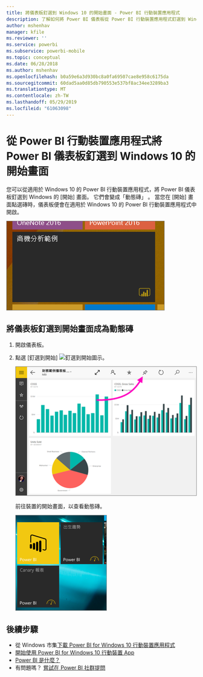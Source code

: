 ```yaml
---
title: 將儀表板釘選到 Windows 10 的開始畫面 - Power BI 行動裝置應用程式
description: 了解如何將 Power BI 儀表板從 Power BI 行動裝置應用程式釘選到 Windows 10 的開始畫面，以便您可以一眼就看到關鍵計量。
author: mshenhav
manager: kfile
ms.reviewer: ''
ms.service: powerbi
ms.subservice: powerbi-mobile
ms.topic: conceptual
ms.date: 06/28/2018
ms.author: mshenhav
ms.openlocfilehash: b0a59e6a3d930bc8a0fa69507cae8e958c6175da
ms.sourcegitcommit: 60dad5aa0d85db790553e537bf8ac34ee3289ba3
ms.translationtype: MT
ms.contentlocale: zh-TW
ms.lasthandoff: 05/29/2019
ms.locfileid: "61063098"
---
```

# <a name="pin-a-dashboard-to-your-windows-10-start-screen-from-the-power-bi-mobile-app"></a>從 Power BI 行動裝置應用程式將 Power BI 儀表板釘選到 Windows 10 的開始畫面
您可以從適用於 Windows 10 的 Power BI 行動裝置應用程式，將 Power BI 儀表板釘選到 Windows 的 [開始] 畫面。 它們會變成「動態磚」  。 當您在 [開始] 畫面點選磚時，儀表板便會在適用於 Windows 10 的 Power BI 行動裝置應用程式中開啟。

![Windows 動態磚](./media/mobile-pin-dashboard-start-screen-windows-10-phone-app/power-bi-windows-10-pin-start-screen.png)

## <a name="pin-a-dashboard-to-your-start-screen-as-a-live-tile"></a>將儀表板釘選到開始畫面成為動態磚
1. 開啟儀表板。
2. 點選 [釘選到開始]  ![釘選到開始圖示](./media/mobile-pin-dashboard-start-screen-windows-10-phone-app/power-bi-windows-10-pin-start-icon.png)。
   
   ![Windows 10 行動裝置應用程式頂端列](./media/mobile-pin-dashboard-start-screen-windows-10-phone-app/power-bi-windows-10-pin-start.png)
   
   前往裝置的開始畫面，以查看動態磚。
   
   ![Windows 10 動態磚](./media/mobile-pin-dashboard-start-screen-windows-10-phone-app/pbi_win10ph_startscrn.png)

## <a name="next-steps"></a>後續步驟
* 從 Windows 市集[下載 Power BI for Windows 10 行動裝置應用程式](http://go.microsoft.com/fwlink/?LinkID=526478)  
* [開始使用 Power BI for Windows 10 行動裝置 App](mobile-windows-10-phone-app-get-started.md)  
* [Power BI 是什麼？](../../power-bi-overview.md)
* 有問題嗎？ [嘗試在 Power BI 社群提問](http://community.powerbi.com/)

